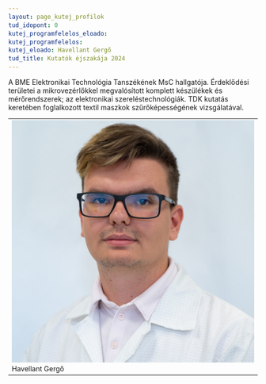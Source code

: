 ```yaml
---
layout: page_kutej_profilok
tud_idopont: 0
kutej_programfelelos_eloado: 
kutej_programfelelos: 
kutej_eloado: Havellant Gergő
tud_title: Kutatók éjszakája 2024
---
```

A BME Elektronikai Technológia Tanszékének MsC hallgatója. Érdeklődési területei a mikrovezérlőkkel megvalósított komplett készülékek és mérőrendszerek; az elektronikai szereléstechnológiák. TDK kutatás keretében foglalkozott textil maszkok szűrőképességének vizsgálatával.

 <table class="picture">
<tr>
<td>

<div class="gallery">
    <img src="images/Havellant_Gergo.jpg" max-width="250" max-height="200">
  <div class="desc">Havellant Gergő</div>
</div>

</td>
</tr>
</table>
